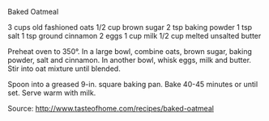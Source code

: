 Baked Oatmeal

3 cups old fashioned oats
1/2 cup brown sugar
2 tsp baking powder
1 tsp salt
1 tsp ground cinnamon
2 eggs
1 cup milk
1/2 cup melted unsalted butter

Preheat oven to 350°. In a large bowl, combine oats, brown sugar, baking powder, salt and cinnamon. In another bowl, whisk eggs, milk and butter. Stir into oat mixture until blended.

Spoon into a greased 9-in. square baking pan. Bake 40-45 minutes or until set. Serve warm with milk.


Source: http://www.tasteofhome.com/recipes/baked-oatmeal

